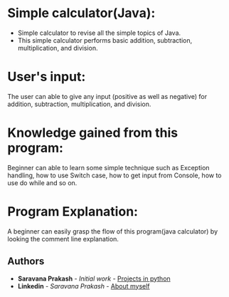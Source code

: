 # Simple calculator(Java):
  * Simple calculator to revise all the simple topics of Java.
  * This simple calculator performs basic addition, subtraction, multiplication, and division.

# User's input:
The user can able to give any input (positive as well as negative) for addition, subtraction, multiplication, and division.

# Knowledge gained from this program:
Beginner can able to learn some simple technique such as Exception handling, how to use Switch case, how to get input from Console, how to use do while and so on.

# Program Explanation:
A beginner can easily grasp the flow of this program(java calculator) by looking the comment line explanation.

## Authors

* **Saravana Prakash** - *Initial work* - [Projects in python](https://bitbucket.org/dashboard/overview)
* **Linkedin** - *Saravana Prakash* - [About myself](https://www.linkedin.com/in/saravana-prakash-j-116035124/)


